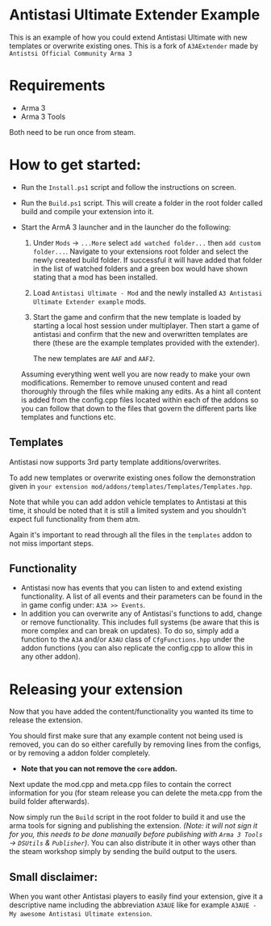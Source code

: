 # Antistasi Ultimate Extender Example
This is an example of how you could extend Antistasi Ultimate with new templates or overwrite existing ones.
This is a fork of `A3AExtender` made by `Antistsi Official Community Arma 3`

# Requirements
  - Arma 3
  - Arma 3 Tools  
    
  Both need to be run once from steam.

# How to get started:
- Run the `Install.ps1` script and follow the instructions on screen.
- Run the `Build.ps1` script. This will create a folder in the root folder called build and compile your extension into it.
- Start the ArmA 3 launcher and in the launcher do the following:
  1) Under `Mods` -> `...More` select `add watched folder...` then `add custom folder...`.
      Navigate to your extensions root folder and select the newly created build folder.
      If successful it will have added that folder in the list of watched folders and a green box would have shown
      stating that a mod has been installed.

  2) Load `Antistasi Ultimate - Mod` and the newly installed `A3 Antistasi Ultimate Extender example` mods.
  3) Start the game and confirm that the new template is loaded by starting a local host session under multiplayer. Then start a game of antistasi and confirm that the
      new and overwritten templates are there (these are the example templates provided with the extender).

      The new templates are `AAF` and `AAF2`.

  Assuming everything went well you are now ready to make your own modifications.
  Remember to remove unused content and read thoroughly through the files while making any edits.
  As a hint all content is added from the config.cpp files located within each of the addons so you can follow that down to the files that govern the different parts like templates and functions etc.


<!-- # Example additions
## Maps
Antistasi now supports 3rd party map porting.

There are two examples added for working with maps. Adding a new map and overwriting/applying additions for an existing map.

  In this examples there are also demonstrations of mission specific overwrites of `mapInfo` and `navGrid` data as well as global overwrite/addition.

  You will find all the information regarding this under `your extension mod/addons/maps`.

  Take care to study all the files in the addon to not miss crucial porting steps. -->

## Templates
Antistasi now supports 3rd party template additions/overwrites.

  To add new templates or overwrite existing ones follow the demonstration given in `your extension mod/addons/templates/Templates/Templates.hpp`.

  Note that while you can add addon vehicle templates to Antistasi at this time, it should be noted that it is still a limited system and you shouldn't expect full functionality from them atm.

  Again it's important to read through all the files in the `templates` addon to not miss important steps.

## Functionality
- Antistasi now has events that you can listen to and extend existing functionality.
  A list of all events and their parameters can be found in the in game config under: `A3A >> Events`.
- In addition you can overwrite any of Antistasi's functions to add, change or remove functionality. This includes full systems (be aware that this is more complex and can break on updates).
  To do so, simply add a function to the `A3A` and/or `A3AU` class of `CfgFunctions.hpp` under the addon functions (you can also replicate the config.cpp to allow this in any other addon).

# Releasing your extension
Now that you have added the content/functionality you wanted its time to release the extension.

You should first make sure that any example content not being used is removed, you can do so either carefully by removing lines from the configs, or by removing a addon folder completely.
  * **Note that you can not remove the `core` addon.**

Next update the mod.cpp and meta.cpp files to contain the correct information for you (for steam release you can delete the meta.cpp from the build folder afterwards).

Now simply run the `Build` script in the root folder to build it and use the arma tools for signing and publishing the extension.
*(Note: it will not sign it for you, this needs to be done manually before publishing with `Arma 3 Tools` -> `DSUtils` & `Publisher`)*.
You can also distribute it in other ways other than the steam workshop simply by sending the build output to the users.

## Small disclaimer:

When you want other Antistasi players to easily find your extension, give it a descriptive name including the abbreviation `A3AUE` like for example `A3AUE - My awesome Antistasi Ultimate extension`.

